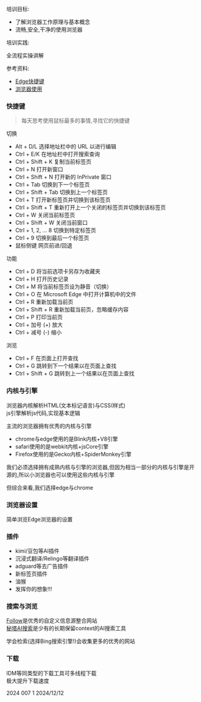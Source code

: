 培训目标:

- 了解浏览器工作原理与基本概念
- 流畅,安全,干净的使用浏览器

培训实践:

全流程实操讲解

参考资料:

- [Edge快捷键](https://support.microsoft.com/zh-cn/microsoft-edge/microsoft-edge-%E4%B8%AD%E7%9A%84%E9%94%AE%E7%9B%98%E5%BF%AB%E6%8D%B7%E6%96%B9%E5%BC%8F-50d3edab-30d9-c7e4-21ce-37fe2713cfad)
- [浏览器使用](https://www.bilibili.com/video/BV17HqhYSEbD/?spm_id_from=333.1387.homepage.video_card.click)

### 快捷键

> 每天思考使用鼠标最多的事情,寻找它的快捷键

切换

- Alt + D/L 选择地址栏中的 URL 以进行编辑
- Ctrl + E/K 在地址栏中打开搜索查询
- Ctrl + Shift + K 复制当前标签页
- Ctrl + N 打开新窗口
- Ctrl + Shift + N 打开新的 InPrivate 窗口
- Ctrl + Tab 切换到下一个标签页
- Ctrl + Shift + Tab 切换到上一个标签页
- Ctrl + T 打开新标签页并切换到该标签页
- Ctrl + Shift + T 重新打开上一个关闭的标签页并切换到该标签页 
- Ctrl + W 关闭当前标签页
- Ctrl + Shift + W 关闭当前窗口
- Ctrl + 1, 2, ... 8 切换到特定标签页
- Ctrl + 9 切换到最后一个标签页
- 鼠标侧键 网页前进/回退

功能

- Ctrl + D 将当前选项卡另存为收藏夹
- Ctrl + H 打开历史记录 
- Ctrl + M 将当前标签页设为静音（切换）
- Ctrl + O 在 Microsoft Edge 中打开计算机中的文件
- Ctrl + R 重新加载当前页
- Ctrl + Shift + R 重新加载当前页，忽略缓存内容
- Ctrl + P 打印当前页
- Ctrl + 加号 (+) 放大
- Ctrl + 减号 (-) 缩小

浏览

- Ctrl + F 在页面上打开查找
- Ctrl + G 跳转到下一个结果以在页面上查找 
- Ctrl + Shift + G 跳转到上一个结果以在页面上查找

### 内核与引擎

浏览器内核解析HTML(文本标记语言)与CSS(样式)  
js引擎解析js代码,实现基本逻辑  

主流的浏览器拥有优秀的内核与引擎
- chrome与edge使用的是Blink内核+V8引擎
- safari使用的是webkit内核+jsCore引擎
- Firefox使用的是Gecko内核+SpiderMonkey引擎

我们必须选择拥有成熟内核与引擎的浏览器,但因为相当一部分的内核与引擎是开源的,所以小浏览器也可以使用这些内核与引擎

但综合来看,我们选择edge与chrome

### 浏览器设置

简单浏览Edge浏览器的设置

### 插件

- kimi/豆包等AI插件
- 沉浸式翻译/Relingo等翻译插件
- adguard等去广告插件
- 新标签页插件
- 油猴
- 发挥你的想象!!!

### 搜索与浏览

[Follow](https://app.follow.is/discover)是优秀的自定义信息源整合网站  
[秘塔AI搜索](https://metaso.cn/)是少有的长期保留context的AI搜索工具

学会检索(选择Bing搜索引擎!)会收集更多的优秀的网站

### 下载

IDM等同类型的下载工具可多线程下载  
极大提升下载速度

2024 007 1 2024/12/12